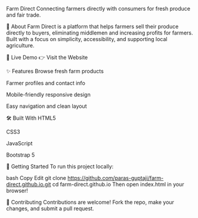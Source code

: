 Farm Direct Connecting farmers directly with consumers for fresh produce and fair trade.

🌱 About Farm Direct is a platform that helps farmers sell their produce directly to buyers, eliminating middlemen and increasing profits for farmers. Built with a focus on simplicity, accessibility, and supporting local agriculture.

🚀 Live Demo 👉 Visit the Website

✨ Features Browse fresh farm products

Farmer profiles and contact info

Mobile-friendly responsive design

Easy navigation and clean layout

🛠️ Built With HTML5

CSS3

JavaScript

Bootstrap 5

🧩 Getting Started To run this project locally:

bash Copy Edit git clone https://github.com/paras-guptaji/farm-direct.github.io.git cd farm-direct.github.io Then open index.html in your browser!

🤝 Contributing Contributions are welcome! Fork the repo, make your changes, and submit a pull request.
